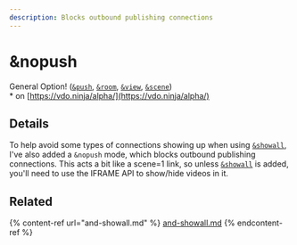 ```yaml
---
description: Blocks outbound publishing connections
---
```


# \&nopush

General Option! ([`&push`](../../source-settings/push.md), [`&room`](../../general-settings/room.md), [`&view`](../view-parameters/view.md), [`&scene`](../view-parameters/scene.md))\
\* on [https://vdo.ninja/alpha/](https://vdo.ninja/alpha/)

## Details

To help avoid some types of connections showing up when using [`&showall`](and-showall.md), I've also added a `&nopush` mode, which blocks outbound publishing connections. This acts a bit like a scene=1 link, so unless [`&showall`](and-showall.md) is added, you'll need to use the IFRAME API to show/hide videos in it.

## Related

{% content-ref url="and-showall.md" %}
[and-showall.md](and-showall.md)
{% endcontent-ref %}
